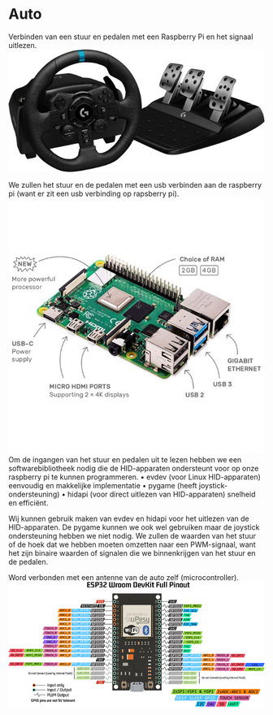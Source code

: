 # Auto

Verbinden van een stuur en pedalen met een Raspberry Pi en het signaal uitlezen.
![logitech stuur + pedalen](image.png)

We zullen het stuur en de pedalen met een usb verbinden aan de raspberry pi (want er zit een usb verbinding op rapsberry pi).
![Raspberry Pi](image-1.png)
Om de ingangen van het stuur en pedalen uit te lezen hebben we een softwarebibliotheek nodig die de HID-apparaten ondersteunt voor op onze raspberry pi te kunnen programmeren.
•	evdev (voor Linux HID-apparaten) eenvoudig en makkelijke implementatie
•	pygame (heeft joystick-ondersteuning)
•	hidapi (voor direct uitlezen van HID-apparaten) snelheid en efficiënt.


Wij kunnen gebruik maken van evdev en hidapi voor het uitlezen van de HID-apparaten. De pygame kunnen we ook wel gebruiken maar de joystick ondersteuning hebben we niet nodig.
We zullen de waarden van het stuur of de hoek dat we hebben moeten omzetten naar een PWM-signaal, want het zijn binaire waarden of signalen die we binnenkrijgen van het stuur en de pedalen.

Word verbonden met een antenne van de auto zelf (microcontroller).
![ESP32](image-2.png)